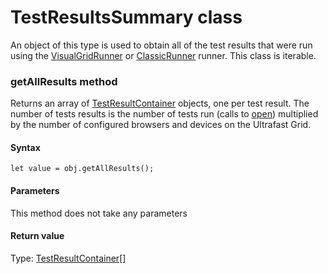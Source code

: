 # TestResultsSummary class
An object of this type is used to obtain all of the test results that were run using the [VisualGridRunner](./visualgridrunner) or [ClassicRunner](./classicrunner) runner.
This class is iterable. 
### getAllResults method
Returns an array of [TestResultContainer](./testresultcontainer) objects, one per test result.
The number of tests results is the number of tests run (calls to [open](./eyes#open-method)) multiplied by the number of configured browsers and devices on the Ultrafast Grid.

#### Syntax 
 ``` 
let value = obj.getAllResults();
 ``` 

 #### Parameters 
This method does not take any parameters 
 
 #### Return value 
Type: [TestResultContainer](./testresultcontainer)\[\]
